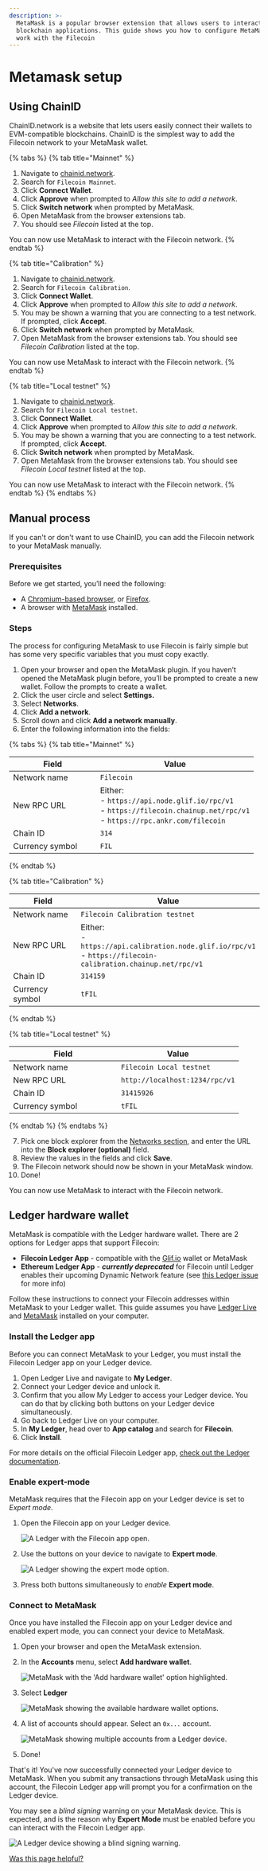 ```yaml
---
description: >-
  MetaMask is a popular browser extension that allows users to interact with
  blockchain applications. This guide shows you how to configure MetaMask to
  work with the Filecoin
---
```


# Metamask setup

## Using ChainID

ChainID.network is a website that lets users easily connect their wallets to EVM-compatible blockchains. ChainID is the simplest way to add the Filecoin network to your MetaMask wallet.

{% tabs %}
{% tab title="Mainnet" %}
1. Navigate to [chainid.network](https://chainid.network).
2. Search for `Filecoin Mainnet`.
3. Click **Connect Wallet**.
4. Click **Approve** when prompted to _Allow this site to add a network_.
5. Click **Switch network** when prompted by MetaMask.
6. Open MetaMask from the browser extensions tab.
7. You should see _Filecoin_ listed at the top.

You can now use MetaMask to interact with the Filecoin network.
{% endtab %}

{% tab title="Calibration" %}
1. Navigate to [chainid.network](https://chainid.network).
2. Search for `Filecoin Calibration`.
3. Click **Connect Wallet**.
4. Click **Approve** when prompted to _Allow this site to add a network_.
5. You may be shown a warning that you are connecting to a test network. If prompted, click **Accept**.
6. Click **Switch network** when prompted by MetaMask.
7. Open MetaMask from the browser extensions tab. You should see _Filecoin Calibration_ listed at the top.

You can now use MetaMask to interact with the Filecoin network.
{% endtab %}

{% tab title="Local testnet" %}
1. Navigate to [chainid.network](https://chainid.network).
2. Search for `Filecoin Local testnet`.
3. Click **Connect Wallet**.
4. Click **Approve** when prompted to _Allow this site to add a network_.
5. You may be shown a warning that you are connecting to a test network. If prompted, click **Accept**.
6. Click **Switch network** when prompted by MetaMask.
7. Open MetaMask from the browser extensions tab. You should see _Filecoin Local testnet_ listed at the top.

You can now use MetaMask to interact with the Filecoin network.
{% endtab %}
{% endtabs %}

## Manual process

If you can't or don't want to use ChainID, you can add the Filecoin network to your MetaMask manually.

### Prerequisites

Before we get started, you’ll need the following:

* A [Chromium-based browser](https://en.wikipedia.org/wiki/Chromium\_web\_browser#Browsers\_based\_on\_Chromium), or [Firefox](https://www.mozilla.org/en-CA/firefox/products/).
* A browser with [MetaMask](https://metamask.io/) installed.

### Steps

The process for configuring MetaMask to use Filecoin is fairly simple but has some very specific variables that you must copy exactly.

1. Open your browser and open the MetaMask plugin. If you haven’t opened the MetaMask plugin before, you’ll be prompted to create a new wallet. Follow the prompts to create a wallet.
2. Click the user circle and select **Settings.**
3. Select **Networks**.
4. Click **Add a network**.
5. Scroll down and click **Add a network manually**.
6. Enter the following information into the fields:

{% tabs %}
{% tab title="Mainnet" %}
<table><thead><tr><th width="159">Field</th><th>Value</th></tr></thead><tbody><tr><td>Network name</td><td><code>Filecoin</code></td></tr><tr><td>New RPC URL</td><td>Either:<br>- <code>https://api.node.glif.io/rpc/v1</code><br>- <code>https://filecoin.chainup.net/rpc/v1</code><br>- <code>https://rpc.ankr.com/filecoin</code></td></tr><tr><td>Chain ID</td><td><code>314</code></td></tr><tr><td>Currency symbol</td><td><code>FIL</code></td></tr></tbody></table>
{% endtab %}

{% tab title="Calibration" %}
<table><thead><tr><th width="176">Field</th><th>Value</th></tr></thead><tbody><tr><td>Network name</td><td><code>Filecoin Calibration testnet</code></td></tr><tr><td>New RPC URL</td><td>Either:<br>- <code>https://api.calibration.node.glif.io/rpc/v1</code><br>- <code>https://filecoin-calibration.chainup.net/rpc/v1</code></td></tr><tr><td>Chain ID</td><td><code>314159</code></td></tr><tr><td>Currency symbol</td><td><code>tFIL</code></td></tr></tbody></table>
{% endtab %}

{% tab title="Local testnet" %}
<table><thead><tr><th width="201">Field</th><th>Value</th></tr></thead><tbody><tr><td>Network name</td><td><code>Filecoin Local testnet</code></td></tr><tr><td>New RPC URL</td><td><code>http://localhost:1234/rpc/v1</code></td></tr><tr><td>Chain ID</td><td><code>31415926</code></td></tr><tr><td>Currency symbol</td><td><code>tFIL</code></td></tr></tbody></table>
{% endtab %}
{% endtabs %}

7. Pick one block explorer from the [Networks section](../../networks/mainnet/), and enter the URL into the **Block explorer (optional)** field.
8. Review the values in the fields and click **Save**.
9. The Filecoin network should now be shown in your MetaMask window.
10. Done!

You can now use MetaMask to interact with the Filecoin network.

## Ledger hardware wallet

MetaMask is compatible with the Ledger hardware wallet. There are 2 options for Ledger apps that support Filecoin:
- **Filecoin Ledger App** - compatible with the [Glif.io](https://glif.io/wallet) wallet or MetaMask
- **Ethereum Ledger App** - ***currently deprecated*** for Filecoin until Ledger enables their upcoming Dynamic Network feature (see [this Ledger issue](https://github.com/LedgerHQ/app-ethereum/issues/765#issuecomment-2813565683) for more info)


Follow these instructions to connect your Filecoin addresses within MetaMask to your Ledger wallet. This guide assumes you have [Ledger Live](https://www.ledger.com/ledger-live) and [MetaMask](https://metamask.io/) installed on your computer.

### Install the Ledger app

Before you can connect MetaMask to your Ledger, you must install the Filecoin Ledger app on your Ledger device.

1. Open Ledger Live and navigate to **My Ledger**.
2. Connect your Ledger device and unlock it.
3. Confirm that you allow My Ledger to access your Ledger device. You can do that by clicking both buttons on your Ledger device simultaneously.
4. Go back to Ledger Live on your computer.
5. In **My Ledger**, head over to **App catalog** and search for **Filecoin**.
6. Click **Install**.

For more details on the official Filecoin Ledger app, [check out the Ledger documentation](https://support.ledger.com/article/4402721277329-zd?redirect=false).

### Enable expert-mode

MetaMask requires that the Filecoin app on your Ledger device is set to _Expert mode_.

1.  Open the Filecoin app on your Ledger device.

    ![A Ledger with the Filecoin app open.](../../.gitbook/assets/basics-assets-metamask-ledger-1-filecoin-app.jpg)
2.  Use the buttons on your device to navigate to **Expert mode**.

    ![A Ledger showing the expert mode option.](../../.gitbook/assets/basics-assets-metamask-ledger-2-expert-mode.jpg)
3. Press both buttons simultaneously to _enable_ **Expert mode**.

### Connect to MetaMask

Once you have installed the Filecoin app on your Ledger device and enabled expert mode, you can connect your device to MetaMask.

1. Open your browser and open the MetaMask extension.
2.  In the **Accounts** menu, select **Add hardware wallet**.

    ![MetaMask with the 'Add hardware wallet' option highlighted.](../../.gitbook/assets/basics-assets-metamask-ledger-3-add-hw-wallet.jpg)
3.  Select **Ledger**

    ![MetaMask showing the available hardware wallet options.](../../.gitbook/assets/basics-assets-metamask-ledger-4-select-ledger.jpg)
4.  A list of accounts should appear. Select an `0x...` account.

    ![MetaMask showing multiple accounts from a Ledger device.](../../.gitbook/assets/basics-assets-metamask-ledger-5-select-account.jpg)
5. Done!

That's it! You've now successfully connected your Ledger device to MetaMask. When you submit any transactions through MetaMask using this account, the Filecoin Ledger app will prompt you for a confirmation on the Ledger device.

You may see a _blind signing_ warning on your MetaMask device. This is expected, and is the reason why **Expert Mode** must be enabled before you can interact with the Filecoin Ledger app.

![A Ledger device showing a blind signing warning.](../../.gitbook/assets/basics-assets-metamask-ledger-7-blind-signing.jpg)



[Was this page helpful?](https://airtable.com/apppq4inOe4gmSSlk/pagoZHC2i1iqgphgl/form?prefill\_Page+URL=https://docs.filecoin.io/basics/assets/metamask-setup)
